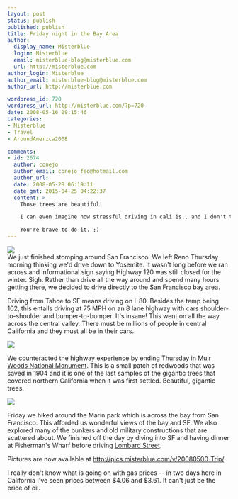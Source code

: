 ```yaml
---
layout: post
status: publish
published: publish
title: Friday night in the Bay Area
author:
  display_name: Misterblue
  login: Misterblue
  email: misterblue-blog@misterblue.com
  url: http://misterblue.com
author_login: Misterblue
author_email: misterblue-blog@misterblue.com
author_url: http://misterblue.com

wordpress_id: 720
wordpress_url: http://misterblue.com/?p=720
date: 2008-05-16 09:15:46
categories:
- Misterblue
- Travel
- AroundAmerica2008

comments:
- id: 2674
  author: conejo
  author_email: conejo_feo@hotmail.com
  author_url: 
  date: 2008-05-28 06:19:11
  date_gmt: 2015-04-25 04:22:37
  content: >-
    Those trees are beautiful!

    I can even imagine how stressful driving in cali is.. and I don't think I want to! ICK!

    You're brave to do it. ;)
---
```

<div class="g2image_float_right"><a href="/images/oldimages/2094.jpg"><img src="/images/oldimages/thumb/2094.jpg" class="oldImageThumb"/></a></div>We just finished stomping around San Francisco. We left Reno Thursday morning thinking we'd drive down to Yosemite. It wasn't long before we ran across and informational sign saying Highway 120 was still closed for the winter. Sigh. Rather than drive all the way around and spend many hours getting there, we decided to drive directly to the San Francisco bay area.
<p>
Driving from Tahoe to SF means driving on I-80. Besides the temp being 102, this entails driving at 75 MPH on an 8 lane highway with cars shoulder-to-shoulder and bumper-to-bumper. It's insane! This went on all the way across the central valley. There must be millions of people in central California and they must all be in their cars.
</p>
<div class="g2image_float_left"><a href="/images/oldimages/2255.jpg"><img src="/images/oldimages/thumb/2255.jpg" class="oldImageThumb"/></a></div><p>
We counteracted the highway experience by ending Thursday in <a href="http://www.nps.gov/muwo/">Muir Woods National Monument</a>. This is a small patch of redwoods that was saved in 1904 and it is one of the last samples of the gigantic trees that covered northern California when it was first settled. Beautiful, gigantic trees.
</p>
<div class="g2image_float_right"><a href="/images/oldimages/2382.jpg"><img src="/images/oldimages/thumb/2382.jpg" class="oldImageThumb"/></a></div><p>
Friday we hiked around the Marin park which is across the bay from San Francisco. This afforded us wonderful views of the bay and SF. We also explored many of the bunkers and old military constructions that are scattered about. We finished off the day by diving into SF and having dinner at Fisherman's Wharf before driving <a href="http://en.wikipedia.org/wiki/Lombard_Street_(San_Francisco)">Lombard Street</a>.
</p>
<p>
Pictures are now available at <a href="http://pics.misterblue.com/v/20080500-Trip/">http://pics.misterblue.com/v/20080500-Trip/</a>.
</p><p>
I really don't know what is going on with gas prices -- in two days here in California I've seen prices between $4.06 and $3.61. It can't just be the price of oil.
</p>
